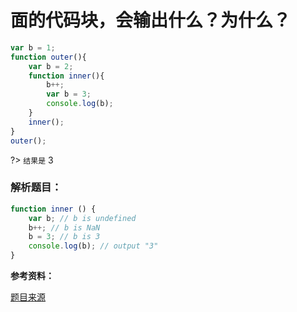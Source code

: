 # 面的代码块，会输出什么？为什么？<i class="iconS"></i>

```js
var b = 1;
function outer(){
   	var b = 2;
    function inner(){
        b++;
        var b = 3;
        console.log(b);
    }
    inner();
}
outer();
```

?> `结果是` 3

### 解析题目：
```js
function inner () {
    var b; // b is undefined
    b++; // b is NaN
    b = 3; // b is 3
    console.log(b); // output "3"
}
```


**参考资料：**

[题目来源](https://www.toptal.com/javascript/interview-questions)